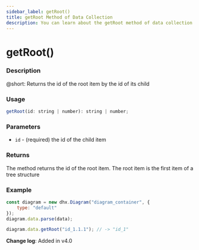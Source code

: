 ```yaml
---
sidebar_label: getRoot()
title: getRoot Method of Data Collection
description: You can learn about the getRoot method of data collection in the documentation of the DHTMLX JavaScript Diagram library. Browse developer guides and API reference, try out code examples and live demos, and download a free 30-day evaluation version of DHTMLX Diagram.
---
```


# getRoot()

### Description

@short: Returns the id of the root item by the id of its child

### Usage

~~~js
getRoot(id: string | number): string | number;
~~~

### Parameters

- `id` - (required) the id of the child item

### Returns

The method returns the id of the root item. The root item is the first item of a tree structure

### Example

~~~js {6}
const diagram = new dhx.Diagram("diagram_container", {
    type: "default"
});
diagram.data.parse(data);

diagram.data.getRoot("id_1.1.1"); // -> "id_1"
~~~

**Change log**: Added in v4.0
